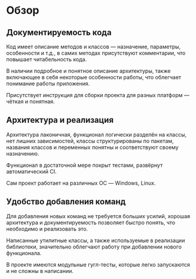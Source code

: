 # Обзор

## Документируемость кода

Код имеет описание методов и классов — назначение, параметры, особенности и т.д., 
в самих методах присутствуют комментарии, что повышает читабельность кода.

В наличии подробное и понятное описание архитектуры, также включающее в себя 
некоторые особенности работы, что облегчает понимание работы приложения.

Присутствует инструкция для сборки проекта для разных платформ — чёткая и понятная.

## Архитектура и реализация

Архитектура лаконичная, функционал логически разделён на классы, нет лишних 
зависимостей, классы структурированы по пакетам, названия классов и 
переменных понятны и соответствуют своему назначению.

Функционал в достаточной мере покрыт тестами, развёрнут автоматический CI.

Сам проект работает на различных ОС — Windows, Linux.

## Удобство добавления команд

Для добавления новых команд не требуется больших усилий, хорошая архитектура и 
документируемость позволяет быстро понять, что необходимо и реализовать это.

Написанные утилитные классы, а также используемые в реализации библиотеки, 
значительно облегчают работу при добавлении нового функционала.

В проекте имеются модульные гугл-тесты, которые легко запускаются и не сложны 
в написании.
